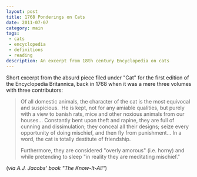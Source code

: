 ```yaml
---
layout: post
title: 1768 Ponderings on Cats
date: 2011-07-07
category: main
tags:
 - cats
 - encyclopedia
 - definitions
 - reading
description: An excerpt from 18th century Encyclopedia on cats
---
```


<p>Short excerpt from the absurd piece filed under "Cat" for the first edition of the Encyclopedia Britannica, back in 1768 when it was a mere three volumes with three contributors:</p>

<blockquote>
<p>Of all domestic animals, the character of the cat is the most equivocal and suspicious. &nbsp;He is kept, not for any amiable qualities, but purely with a view to banish rats, mice and other noxious animals from our houses... Constantly bent upon theft and rapine, they are full of cunning and dissimulation; they conceal all their designs; seize every opportunity of doing mischief, and then fly from punishment... In a word, the cat is totally destitute of friendship.</p>

<p>Furthermore, they are considered "overly amorous" (i.e. horny) and while pretending to sleep "in reality they are meditating mischief."</p>
</blockquote>
<p>(<em>via A.J. Jacobs' book "The Know-It-All"</em>)</p>

